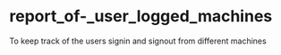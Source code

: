 # report_of-_user_logged_machines
To keep track of the users signin and signout from different machines
